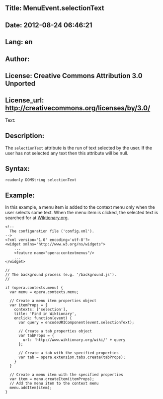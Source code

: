 Title: MenuEvent.selectionText
----
Date: 2012-08-24 06:46:21
----
Lang: en
----
Author: 
----
License: Creative Commons Attribution 3.0 Unported
----
License_url: http://creativecommons.org/licenses/by/3.0/
----
Text:

<h2>Description:</h2>

<p>The <code>selectionText</code> attribute is the run of text selected by the user. If the user has not selected any text then this attribute will be null.</p>

<h2>Syntax:</h2>

<p><code>readonly DOMString selectionText</code></p>

<h2>Example:</h2>

<p>In this example, a menu item is added to the context menu only when the user selects some text. When the menu item is clicked, the selected text is searched for at <a href="http://www.wiktionary.org">Wiktionary.org</a>.

<pre><code>&lt;!-- 
  The configuration file (&#39;config.xml&#39;).
--&gt;
&lt;?xml version=&#39;1.0&#39; encoding=&#39;utf-8&#39;?&gt;
&lt;widget xmlns=&quot;http://www.w3.org/ns/widgets&quot;&gt;
    ...
    &lt;feature name=&quot;opera:contextmenus&quot;/&gt;
    ...
&lt;/widget&gt;</code></pre>    

<pre><code>//
// The background process (e.g. &#39;/background.js&#39;). 
//

if (opera.contexts.menu) {
  var menu = opera.contexts.menu;
  
  // Create a menu item properties object
  var itemProps = {
    contexts: [&#39;selection&#39;],
    title: &#39;Find in Wiktionary&#39;,
    onclick: function(event) {
      var query = encodeURIComponent(event.selectionText);
      
      // Create a tab properties object
      var tabProps = {
        url: &#39;http://www.wiktionary.org/wiki/&#39; + query
      };

      // Create a tab with the specified properties
      var tab = opera.extension.tabs.create(tabProps);
    }
  }

  // Create a menu item with the specified properties
  var item = menu.createItem(itemProps);
  // Add the menu item to the context menu
  menu.addItem(item);
}</code></pre></p>
